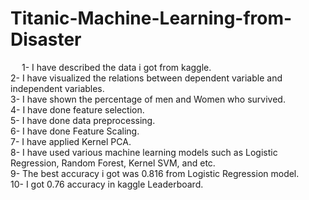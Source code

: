 # Titanic-Machine-Learning-from-Disaster <br />
&emsp; 1- I have described the data i got from kaggle.<br />
2- I have visualized the relations between dependent variable and independent variables.<br />
3- I have shown the percentage of men and Women who survived.<br />
4- I have done feature selection.<br />
5- I have done data preprocessing.<br />
6- I have done Feature Scaling.<br />
7- I have applied Kernel PCA.<br />
8- I have used various machine learning models such as Logistic Regression, Random Forest, Kernel SVM, and etc.<br />
9- The best accuracy i got was 0.816 from Logistic Regression model.<br />
10- I got 0.76 accuracy in kaggle Leaderboard.<br />

